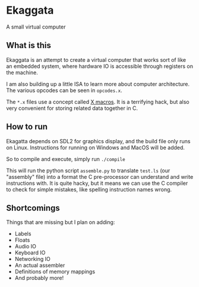 # Ekaggata
A small virtual computer


## What is this

Ekaggata is an attempt to create a virtual computer that works sort of like an embedded system, where hardware IO is accessible through registers on the machine. 

I am also building up a little ISA to learn more about computer architecture. The various opcodes can be seen in ```opcodes.x```.

The ```*.x``` files use a concept called [X macros](https://en.wikipedia.org/wiki/X_Macro). It is a terrifying hack, but also very convenient for storing related data together in C.

## How to run
Ekagatta depends on SDL2 for graphics display, and the build file only runs on Linux. Instructions for running on Windows and MacOS will be added.

So to compile and execute, simply run
```./compile``` 

This will run the python script ```assemble.py``` to translate ```test.ls``` (our "assembly" file) into a format the C pre-processor can understand and write instructions with. It is quite hacky, but it means we can use the C compiler to check for simple mistakes, like spelling instruction names wrong.

## Shortcomings
Things that are missing but I plan on adding:
  * Labels
  * Floats
  * Audio IO
  * Keyboard IO
  * Networking IO
  * An actual assembler
  * Definitions of memory mappings
  * And probably more!
